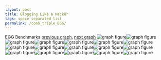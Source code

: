 ```yaml
---
layout: post
title: Blogging Like a Hacker
tags: space separated list
permalink: /comb_triple_EGG/
---
```


EGG Benchmarks
[previous graph](./comb_triple_CYPHERD/), [next graph](./comb_triple_F/)
<img src="./images/triple/EGG/EGG-AVL_box.png" alt="graph figure"><img src="./images/triple/EGG/EGG-A_box.png" alt="graph figure"><img src="./images/triple/EGG/EGG-CYPHERD_box.png" alt="graph figure"><img src="./images/triple/EGG/EGG-EGG_box.png" alt="graph figure"><img src="./images/triple/EGG/EGG-FACE_box.png" alt="graph figure"><img src="./images/triple/EGG/EGG-FLOYD_box.png" alt="graph figure"><img src="./images/triple/EGG/EGG-F_box.png" alt="graph figure"><img src="./images/triple/EGG/EGG-H_box.png" alt="graph figure"><img src="./images/triple/EGG/EGG-JSOND_box.png" alt="graph figure"><img src="./images/triple/EGG/EGG-K_box.png" alt="graph figure"><img src="./images/triple/EGG/EGG-O_box.png" alt="graph figure"><img src="./images/triple/EGG/EGG-PDFD_box.png" alt="graph figure"><img src="./images/triple/EGG/EGG-RB_box.png" alt="graph figure"><img src="./images/triple/EGG/EGG-ROD_box.png" alt="graph figure"><img src="./images/triple/EGG/EGG-SMATRIX_box.png" alt="graph figure"><img src="./images/triple/EGG/EGG-SORTD_box.png" alt="graph figure"><img src="./images/triple/EGG/EGG-ZB_box.png" alt="graph figure">